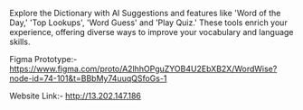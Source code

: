 Explore the Dictionary with AI Suggestions and features like 'Word of the Day,' 'Top Lookups', 'Word Guess' and 'Play Quiz.' These tools enrich your experience, offering diverse ways to improve your vocabulary and language skills.

Figma Prototype:- https://www.figma.com/proto/A2lhhOPguZYOB4U2EbXB2X/WordWise?node-id=74-101&t=BBbMy74uuqQSfoGs-1

Website Link:- http://13.202.147.186
